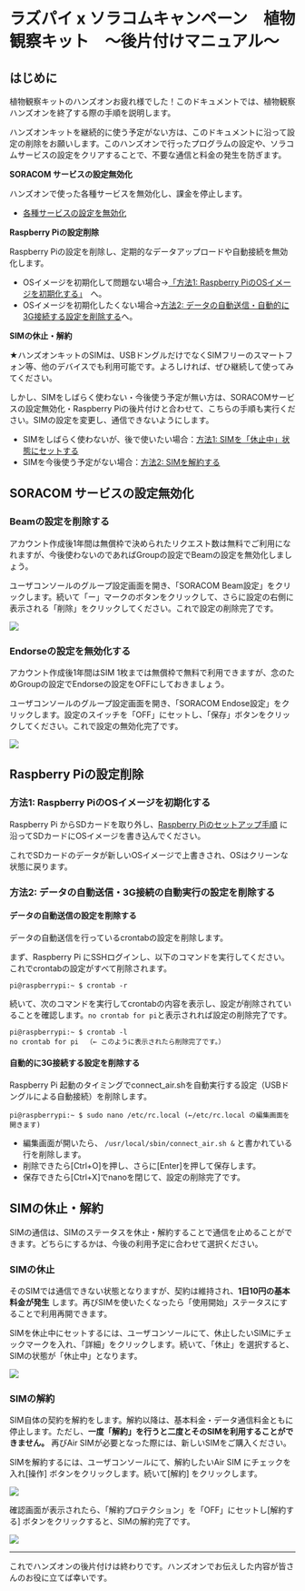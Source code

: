 # ラズパイ x ソラコムキャンペーン　植物観察キット　〜後片付けマニュアル〜

## <a name="overview">はじめに</a>
植物観察キットのハンズオンお疲れ様でした！このドキュメントでは、植物観察ハンズオンを終了する際の手順を説明します。

ハンズオンキットを継続的に使う予定がない方は、このドキュメントに沿って設定の削除をお願いします。このハンズオンで行ったプログラムの設定や、ソラコムサービスの設定をクリアすることで、不要な通信と料金の発生を防ぎます。

**SORACOM サービスの設定無効化**

ハンズオンで使った各種サービスを無効化し、課金を停止します。

- [各種サービスの設定を無効化](#clear_service_settings)

**Raspberry Piの設定削除**

Raspberry Piの設定を削除し、定期的なデータアップロードや自動接続を無効化します。

- OSイメージを初期化して問題ない場合→[「方法1: Raspberry PiのOSイメージを初期化する」](#reset_os)　へ。
- OSイメージを初期化したくない場合→[方法2: データの自動送信・自動的に3G接続する設定を削除する](#clear_os_settings)へ。

**SIMの休止・解約**

★ハンズオンキットのSIMは、USBドングルだけでなくSIMフリーのスマートフォン等、他のデバイスでも利用可能です。よろしければ、ぜひ継続して使ってみてください。

しかし、SIMをしばらく使わない・今後使う予定が無い方は、SORACOMサービスの設定無効化・Raspberry Piの後片付けと合わせて、こちらの手順も実行ください。SIMの設定を変更し、通信できないようにします。

- SIMをしばらく使わないが、後で使いたい場合：[方法1: SIMを「休止中」状態にセットする](#inactive_sim)
- SIMを今後使う予定がない場合：[方法2: SIMを解約する](#terminate_sim)


##  <a name="clear_service_settings">SORACOM サービスの設定無効化</a>
###  Beamの設定を削除する
アカウント作成後1年間は無償枠で決められたリクエスト数は無料でご利用になれますが、今後使わないのであればGroupの設定でBeamの設定を無効化しましょう。

ユーザコンソールのグループ設定画面を開き、「SORACOM Beam設定」をクリックします。続いて「ー」マークのボタンをクリックして、さらに設定の右側に表示される「削除」をクリックしてください。これで設定の削除完了です。

![](image/disable_beam.png)

###  Endorseの設定を無効化する
アカウント作成後1年間はSIM 1枚までは無償枠で無料で利用できますが、念のためGroupの設定でEndorseの設定をOFFにしておきましょう。

ユーザコンソールのグループ設定画面を開き、「SORACOM Endose設定」をクリックします。設定のスイッチを「OFF」にセットし、「保存」ボタンをクリックしてください。これで設定の無効化完了です。

![](image/disable_endose.png)

##  <a name="reset_raspberry_pi">Raspberry Piの設定削除</a>
###  <a name="reset_os">方法1: Raspberry PiのOSイメージを初期化する</a>

Raspberry Pi からSDカードを取り外し、[Raspberry Piのセットアップ手順](https://github.com/soracom/handson/blob/master/setup/setup.md#section2) に沿ってSDカードにOSイメージを書き込んでください。

これでSDカードのデータが新しいOSイメージで上書きされ、OSはクリーンな状態に戻ります。

###  <a name="clear_settings">方法2: データの自動送信・3G接続の自動実行の設定を削除する</a>

#### データの自動送信の設定を削除する
データの自動送信を行っているcrontabの設定を削除します。

まず、Raspberry Pi にSSHログインし、以下のコマンドを実行してください。これでcrontabの設定がすべて削除されます。

```
pi@raspberrypi:~ $ crontab -r
```

続いて、次のコマンドを実行してcrontabの内容を表示し、設定が削除されていることを確認します。```no crontab for pi```と表示されれば設定の削除完了です。

```
pi@raspberrypi:~ $ crontab -l
no crontab for pi 　（← このように表示されたら削除完了です。）
```

#### 自動的に3G接続する設定を削除する
Raspberry Pi 起動のタイミングでconnect_air.shを自動実行する設定（USBドングルによる自動接続）を削除します。

```
pi@raspberrypi:~ $ sudo nano /etc/rc.local (←/etc/rc.local の編集画面を開きます)
```

* 編集画面が開いたら、 ```/usr/local/sbin/connect_air.sh &``` と書かれている行を削除します。
* 削除できたら[Ctrl+O]を押し、さらに[Enter]を押して保存します。
* 保存できたら[Ctrl+X]でnanoを閉じて、設定の削除完了です。

##  <a name="clear_settings">SIMの休止・解約</a>
SIMの通信は、SIMのステータスを休止・解約することで通信を止めることができます。どちらにするかは、今後の利用予定に合わせて選択ください。

###  <a name="clear_settings">SIMの休止</a>
そのSIMでは通信できない状態となりますが、契約は維持され、**1日10円の基本料金が発生** します。再びSIMを使いたくなったら「使用開始」ステータスにすることで利用再開できます。

SIMを休止中にセットするには、ユーザコンソールにて、休止したいSIMにチェックマークを入れ、「詳細」をクリックします。続いて、「休止」を選択すると、SIMの状態が「休止中」となります。

![](image/sim_inactive.png)

###  <a name="clear_settings">SIMの解約</a>
SIM自体の契約を解約をします。解約以降は、基本料金・データ通信料金ともに停止します。ただし、**一度「解約」を行うと二度とそのSIMを利用することができません。** 再びAir SIMが必要となった際には、新しいSIMをご購入ください。

SIMを解約するには、ユーザコンソールにて、解約したいAir SIM にチェックを入れ[操作] ボタンをクリックします。続いて[解約] をクリックします。

![](image/sim_terminate1.png)

確認画面が表示されたら、「解約プロテクション」を「OFF」にセットし[解約する] ボタンをクリックすると、SIMの解約完了です。

![](image/sim_terminate2.png)

---

これでハンズオンの後片付けは終わりです。ハンズオンでお伝えした内容が皆さんのお役に立てば幸いです。
